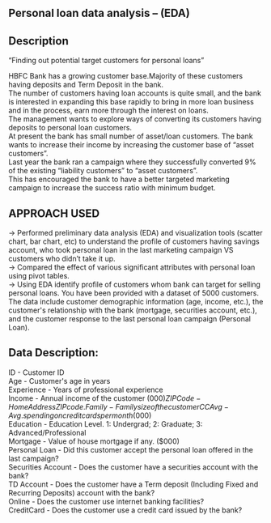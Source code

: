 ## Personal loan data analysis – (EDA) 

## Description
“Finding out potential target customers for personal loans” 

HBFC Bank has a growing customer base.Majority of these customers having deposits and Term Deposit in the bank.    
The number of customers having loan accounts is quite small, and the bank is interested in expanding this base rapidly to bring in more loan business and in the process, earn more through the interest on loans.    
The management wants to explore ways of converting its customers having deposits to personal loan customers.  
At present the bank has small number of asset/loan customers. The bank wants to increase their income by increasing the customer base of “asset customers”.    
Last year the bank ran a campaign where they successfully converted 9% of the existing “liability customers” to “asset customers”.    
This has encouraged the bank to have a better targeted marketing campaign to increase the success ratio with minimum budget.   


## APPROACH USED 
-> Performed preliminary data analysis (EDA) and visualization tools (scatter chart, bar chart, etc) to understand the profile of customers having savings account, who took personal loan in the last marketing campaign VS customers who didn’t take it up.    
-> Compared the effect of various significant attributes with personal loan using pivot tables.   
-> Using EDA identify profile of customers whom bank can target for selling personal loans. You have been provided with a dataset of 5000 customers.  
The data include customer demographic information (age, income, etc.), the customer's relationship with the bank (mortgage, securities account, etc.), and the customer response to the last personal loan campaign (Personal Loan).   


## Data Description:  
ID - Customer ID   
Age - Customer's age in years  
Experience - Years of professional experience   
Income - Annual income of the customer ($000)  
ZIPCode - Home Address ZIP code.  
Family - Family size of the customer  
CCAvg - Avg. spending on credit cards per month ($000)   
Education - Education Level. 1: Undergrad; 2: Graduate; 3: Advanced/Professional   
Mortgage - Value of house mortgage if any. ($000)   
Personal Loan - Did this customer accept the personal loan offered in the last campaign?   
Securities Account - Does the customer have a securities account with the bank?   
TD Account - Does the customer have a Term deposit (Including Fixed and Recurring Deposits) account with the bank?   
Online - Does the customer use internet banking facilities?   
CreditCard - Does the customer use a credit card issued by the bank?   

